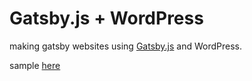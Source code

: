 # Gatsby.js + WordPress

making gatsby websites using [Gatsby.js](https://www.gatsbyjs.org/) and WordPress.


sample [here](https://saurabharch.github.io/gatsby-wp/)
